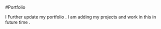  #Portfolio 

  I Further update my portfolio . 
I am adding my projects and work in this in future time .
